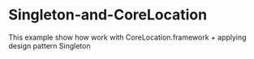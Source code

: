 Singleton-and-CoreLocation
==========================

This example show how work with CoreLocation.framework + applying design pattern Singleton
